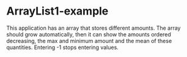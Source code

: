 # ArrayList1-example
 This application has an array that stores different amounts. The array should grow automatically, then it can show the amounts ordered decreasing,  the max and minimum amount and the mean of these quantities. Entering -1 stops entering values.
